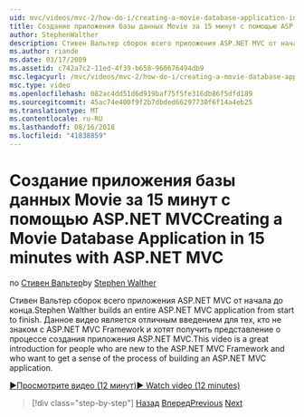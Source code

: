 ```yaml
---
uid: mvc/videos/mvc-2/how-do-i/creating-a-movie-database-application-in-15-minutes-with-aspnet-mvc
title: Создание приложения базы данных Movie за 15 минут с помощью ASP.NET MVC | Документация Майкрософт
author: StephenWalther
description: Стивен Вальтер сборок всего приложения ASP.NET MVC от начала до конца. Данное видео является отличным введением для тех, кто еще не работали с ASP.NET MVC F....
ms.author: riande
ms.date: 03/17/2009
ms.assetid: c742a7c2-11ed-4f39-b658-960676494db9
msc.legacyurl: /mvc/videos/mvc-2/how-do-i/creating-a-movie-database-application-in-15-minutes-with-aspnet-mvc
msc.type: video
ms.openlocfilehash: 082ac4dd51d6d919baf75f5fe316db86f5dfd189
ms.sourcegitcommit: 45ac74e400f9f2b7dbded66297730f6f14a4eb25
ms.translationtype: MT
ms.contentlocale: ru-RU
ms.lasthandoff: 08/16/2018
ms.locfileid: "41838859"
---
```

<a name="creating-a-movie-database-application-in-15-minutes-with-aspnet-mvc"></a><span data-ttu-id="7a497-104">Создание приложения базы данных Movie за 15 минут с помощью ASP.NET MVC</span><span class="sxs-lookup"><span data-stu-id="7a497-104">Creating a Movie Database Application in 15 minutes with ASP.NET MVC</span></span>
====================
<span data-ttu-id="7a497-105">по [Стивен Вальтер](https://github.com/StephenWalther)</span><span class="sxs-lookup"><span data-stu-id="7a497-105">by [Stephen Walther](https://github.com/StephenWalther)</span></span>

<span data-ttu-id="7a497-106">Стивен Вальтер сборок всего приложения ASP.NET MVC от начала до конца.</span><span class="sxs-lookup"><span data-stu-id="7a497-106">Stephen Walther builds an entire ASP.NET MVC application from start to finish.</span></span> <span data-ttu-id="7a497-107">Данное видео является отличным введением для тех, кто не знаком с ASP.NET MVC Framework и хотят получить представление о процессе создания приложения ASP.NET MVC.</span><span class="sxs-lookup"><span data-stu-id="7a497-107">This video is a great introduction for people who are new to the ASP.NET MVC Framework and who want to get a sense of the process of building an ASP.NET MVC application.</span></span>

[<span data-ttu-id="7a497-108">&#9654;Просмотрите видео (12 минут)</span><span class="sxs-lookup"><span data-stu-id="7a497-108">&#9654; Watch video (12 minutes)</span></span>](https://channel9.msdn.com/Blogs/ASP-NET-Site-Videos/creating-a-movie-database-application-in-15-minutes-with-aspnet-mvc)

> [!div class="step-by-step"]
> <span data-ttu-id="7a497-109">[Назад](creating-a-tasklist-application-with-aspnet-mvc.md)
> [Вперед](understanding-models-views-and-controllers.md)</span><span class="sxs-lookup"><span data-stu-id="7a497-109">[Previous](creating-a-tasklist-application-with-aspnet-mvc.md)
[Next](understanding-models-views-and-controllers.md)</span></span>
